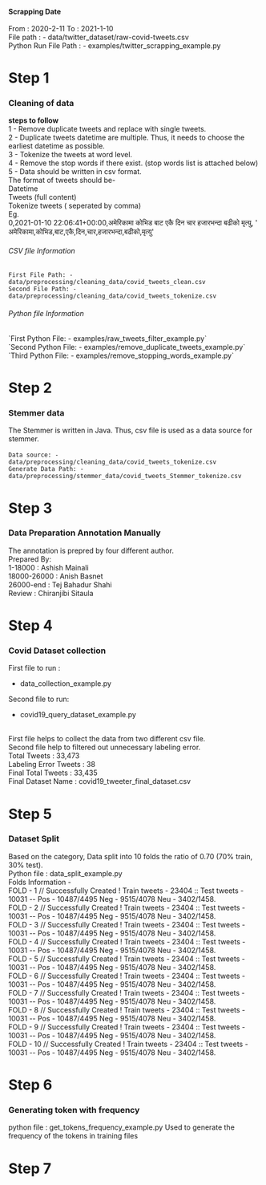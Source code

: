 **Scrapping Date**
<br/>
<br/>
From : 2020-2-11 To : 2021-1-10
<br/>
File path : - data/twitter_dataset/raw-covid-tweets.csv
<br/>
Python Run File Path : - examples/twitter_scrapping_example.py
<br/>


<h1>Step 1</h1>
<h3>Cleaning of data</h3>

**steps to follow**
<br/>
1 - Remove duplicate tweets and replace with single tweets.
<br/>
2 - Duplicate tweets datetime are multiple. Thus, it needs to choose the earliest datetime as possible. 
<br/>
3 - Tokenize the tweets at word level.
<br/>
4 - Remove the stop words if there exist. (stop words list is attached below) 
<br/>
5 - Data should be written in csv format.
<br/>
The format of tweets should be- 
<br/>
Datetime 
<br/>
Tweets (full content)
<br/>
Tokenize tweets ( seperated by comma) 
<br/>
Eg. <br/>
0,2021-01-10 22:06:41+00:00,अमेरिकामा कोभिड बाट एकै दिन चार हजारभन्दा बढीको मृत्यु, ' अमेरिकामा,कोभिड,बाट,एकै,दिन,चार,हजारभन्दा,बढीको,मृत्यु'
<h6>CSV file Information </h6>

`First File Path: - data/preprocessing/cleaning_data/covid_tweets_clean.csv`
<br/>
`Second File Path: - data/preprocessing/cleaning_data/covid_tweets_tokenize.csv`

<h6>Python file Information </h6>
`First Python File: - examples/raw_tweets_filter_example.py`
<br/>
`Second Python File: - examples/remove_duplicate_tweets_example.py`
<br/>
`Third Python File: - examples/remove_stopping_words_example.py`



<h1>Step 2</h1>
<h3>Stemmer data</h3>

The Stemmer is written in Java. Thus, csv file is used as a data source for stemmer.
<br/>
<br/>
`Data source: - data/preprocessing/cleaning_data/covid_tweets_tokenize.csv`
<br/>
`Generate Data Path: - data/preprocessing/stemmer_data/covid_tweets_Stemmer_tokenize.csv`
<br/>


<h1>Step 3</h1>
<h3>Data Preparation Annotation Manually</h3>

The annotation is prepred by four different author.
<br>
Prepared By: <br>
1-18000 : Ashish Mainali <br>
18000-26000 : Anish Basnet <br>
26000-end : Tej Bahadur Shahi <br>
Review : Chiranjibi Sitaula <br>

<h1>Step 4</h1>
<h3> Covid Dataset collection</h3>

First file to run : 
 - data_collection_example.py

Second file  to run:
 - covid19_query_dataset_example.py

<br/>
First file helps to collect the data from two different csv file.

<br>
Second file help to filtered out unnecessary labeling error.
<br>
Total Tweets : 33,473 <br>
Labeling Error Tweets : 38 <br>
Final Total Tweets : 33,435 <br>
Final Dataset Name : covid19_tweeter_final_dataset.csv <br>


<h1>Step 5</h1>
<h3>Dataset Split</h3>

Based on the category,
Data split into 10 folds the ratio of 0.70 (70% train, 30% test).
<br>
Python file : data_split_example.py <br>
Folds Information - <br>
FOLD - 1 // Successfully Created ! Train tweets - 23404 :: Test tweets - 10031  -- Pos - 10487/4495 Neg - 9515/4078 Neu - 3402/1458. <br>
FOLD - 2 // Successfully Created ! Train tweets - 23404 :: Test tweets - 10031  -- Pos - 10487/4495 Neg - 9515/4078 Neu - 3402/1458. <br>
FOLD - 3 // Successfully Created ! Train tweets - 23404 :: Test tweets - 10031  -- Pos - 10487/4495 Neg - 9515/4078 Neu - 3402/1458. <br>
FOLD - 4 // Successfully Created ! Train tweets - 23404 :: Test tweets - 10031  -- Pos - 10487/4495 Neg - 9515/4078 Neu - 3402/1458. <br>
FOLD - 5 // Successfully Created ! Train tweets - 23404 :: Test tweets - 10031  -- Pos - 10487/4495 Neg - 9515/4078 Neu - 3402/1458. <br>
FOLD - 6 // Successfully Created ! Train tweets - 23404 :: Test tweets - 10031  -- Pos - 10487/4495 Neg - 9515/4078 Neu - 3402/1458. <br>
FOLD - 7 // Successfully Created ! Train tweets - 23404 :: Test tweets - 10031  -- Pos - 10487/4495 Neg - 9515/4078 Neu - 3402/1458. <br>
FOLD - 8 // Successfully Created ! Train tweets - 23404 :: Test tweets - 10031  -- Pos - 10487/4495 Neg - 9515/4078 Neu - 3402/1458. <br>
FOLD - 9 // Successfully Created ! Train tweets - 23404 :: Test tweets - 10031  -- Pos - 10487/4495 Neg - 9515/4078 Neu - 3402/1458. <br>
FOLD - 10 // Successfully Created ! Train tweets - 23404 :: Test tweets - 10031  -- Pos - 10487/4495 Neg - 9515/4078 Neu - 3402/1458. <br>

<h1>Step 6</h1>
<h3>Generating token with frequency</h3>

python file : get_tokens_frequency_example.py
Used to generate the frequency of the tokens in training files

<h1>Step 7</h1>
